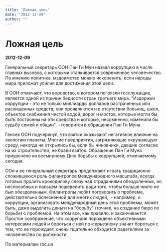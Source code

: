 ```yaml
---
title: "Ложная цель"
date: "2012-12-09"
author: ""
---
```


# Ложная цель

**2012-12-09** 

Генеральный секретарь ООН Пан Ги Мун назвал коррупцию в числе главных вызовов, с которыми  сталкивается современное человечество. По мнению политика, мздоимство  можно искоренить, если народы мира приложат усилия для достижения этой  цели.

В ООН отмечают, что воровство, в котором погрязли госслужащие, является одной  из причин бедности стран третьего мира. "Издержки коррупции - это не  только миллиарды долларов растраченных или расхищенных средств; они  проявляются и в отсутствии больниц, школ, объектов снабжения чистой  водой, дорог и мостов, которые могли бы быть построены на эти средства и  которые, несомненно, изменили бы судьбу семей и общин", - говорится в  обращении Пан Ги Муна.

Генсек ООН подчеркнул, что взятки оказывают негативное влияние на  экологию планеты. Многие предприятия, загрязняющие окружающую среду,  никогда не открылись бы, если бы чиновники, давшие согласие на их  строительство, не брали взяток. Обращение Пан Ги Муна приурочено ко всемирному Дню борьбы с  коррупцией, отмечаемому сегодня.

ООн и ее генеральный секретарь продолжают играть традиционно сложившуюся роль филантропов международного масштаба, всегда готовых пролить крокодилову слезу над страданиями обездоленных, но неспособных и пальцем пошевелить ради того, чтобы больше никто не был обездоленным. Филантропы любят поговорить о проблеме, действительно болезненной для многих людей,  - например, о коррупции, организовать международный день этой проблемы, может быть, даже выделить деньги на "борьбу" (точнее, на создание бюро по борьбе) с проблемой. На этом все, как правило, и заканчивается. Простое соображение, что коррупция порождена объективными интересами людей и бороться с ней по-серьезному значит бороться с тем, что ее порождает, очень тщательно обходится радетелями за человечество по должности.

По материалам rbc.ua